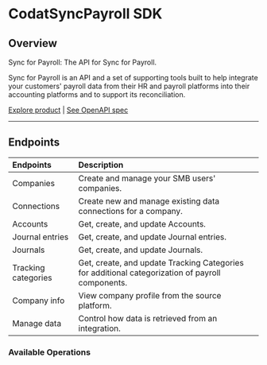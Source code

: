 # CodatSyncPayroll SDK


## Overview

Sync for Payroll: The API for Sync for Payroll. 

Sync for Payroll is an API and a set of supporting tools built to help integrate your customers' payroll data from their HR and payroll platforms into their accounting platforms and to support its reconciliation.

[Explore product](https://docs.codat.io/payroll/overview) | [See OpenAPI spec](https://github.com/codatio/oas)

---

<!-- Start Codat Tags Table -->
## Endpoints

| Endpoints | Description |
| :- |:- |
| Companies | Create and manage your SMB users' companies. |
| Connections | Create new and manage existing data connections for a company. |
| Accounts | Get, create, and update Accounts. |
| Journal entries | Get, create, and update Journal entries. |
| Journals | Get, create, and update Journals. |
| Tracking categories | Get, create, and update Tracking Categories for additional categorization of payroll components. |
| Company info | View company profile from the source platform. |
| Manage data | Control how data is retrieved from an integration. |
<!-- End Codat Tags Table -->

### Available Operations

